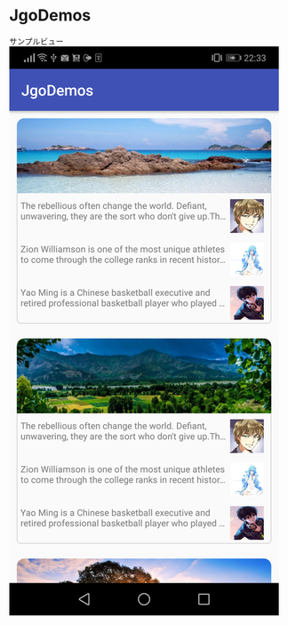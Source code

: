 # JgoDemos
サンプルビュー
![image](https://github.com/wang033112/JgoDemos/blob/master/about/landscape.png)
